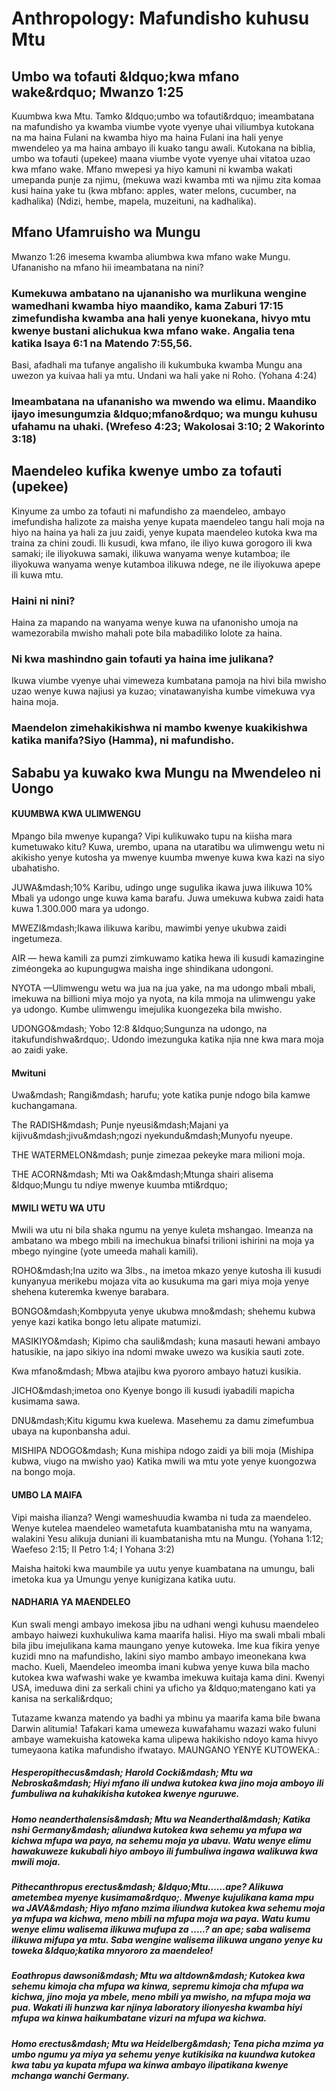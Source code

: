 <h1> Anthropology: Mafundisho kuhusu Mtu</h1>

<h2> Umbo wa tofauti &amp;ldquo;kwa mfano wake&amp;rdquo; Mwanzo 1:25 </h2>
<p> Kuumbwa kwa Mtu. Tamko &amp;ldquo;umbo wa tofauti&amp;rdquo; imeambatana na mafundisho ya kwamba viumbe vyote vyenye uhai viliumbya kutokana na ma haina Fulani na kwamba hiyo ma haina Fulani ina hali yenye mwendeleo ya ma haina ambayo ili kuako tangu awali. Kutokana na biblia, umbo wa tofauti (upekee) maana viumbe vyote vyenye uhai vitatoa uzao kwa mfano wake. Mfano mwepesi ya hiyo kamuni ni kwamba wakati umepanda punje za njimu, (mekuwa wazi kwamba mti wa njimu zita komaa kusi haina yake tu (kwa mbfano: apples, water melons, cucumber, na kadhalika) (Ndizi, hembe, mapela, muzeituni, na kadhalika). </p>
<h2> Mfano Ufamruisho wa Mungu </h2>
<p> Mwanzo 1:26 imesema kwamba aliumbwa kwa mfano wake Mungu. Ufananisho na mfano hii imeambatana na nini? </p>
<h3> Kumekuwa ambatano na ujananisho wa murlikuna wengine wamedhani kwamba hiyo maandiko, kama Zaburi 17:15 zimefundisha kwamba ana hali yenye kuonekana, hivyo mtu kwenye bustani alichukua kwa mfano wake. Angalia tena katika Isaya 6:1 na Matendo 7:55,56. </h3>
<p> Basi, afadhali ma tufanye angalisho ili kukumbuka kwamba Mungu ana uwezon ya kuivaa hali ya mtu. Undani wa hali yake ni Roho. (Yohana 4:24)</p>
<h3> Imeambatana na ufananisho wa mwendo wa elimu. Maandiko ijayo imesungumzia &amp;ldquo;mfano&amp;rdquo; wa mungu kuhusu ufahamu na uhaki. (Wrefeso 4:23; Wakolosai 3:10; 2 Wakorinto 3:18) </h3>

<h2> Maendeleo kufika kwenye umbo za tofauti (upekee) </h2>

<p> Kinyume za umbo za tofauti ni mafundisho za maendeleo, ambayo imefundisha halizote za maisha yenye kupata maendeleo tangu hali moja na hiyo na haina ya hali za juu zaidi, yenye kupata maendeleo kutoka kwa ma traina za chini zoudi. Ili kusudi, kwa mfano, ile iliyo kuwa gorogoro ili kwa samaki; ile iliyokuwa samaki, ilikuwa wanyama wenye kutamboa; ile iliyokuwa wanyama wenye kutamboa ilikuwa ndege, ne ile iliyokuwa apepe ili kuwa mtu. </p>

<h3>Haini ni nini?</h3>
<p> Haina za mapando na wanyama wenye kuwa na ufanonisho umoja na wamezorabila mwisho mahali pote bila mabadiliko lolote za haina. </p>
<h3>Ni kwa mashindno gain tofauti ya haina ime julikana?</h3>
<p>Ikuwa viumbe vyenye uhai vimeweza kumbatana pamoja na hivi bila mwisho uzao wenye kuwa najiusi ya kuzao; vinatawanyisha kumbe vimekuwa vya haina moja. </p>
<h3> <b>Maendelon zimehakikishwa ni mambo kwenye kuakikishwa katika manifa?</b>Siyo (Hamma), ni mafundisho.</h3>

<h2>Sababu ya kuwako kwa Mungu na Mwendeleo ni Uongo</h2>
<h4>KUUMBWA KWA ULIMWENGU</h4>
<p> Mpango bila mwenye kupanga? Vipi kulikuwako tupu na kiisha mara kumetuwako kitu? Kuwa, urembo, upana na utaratibu wa ulimwengu wetu ni akikisho yenye kutosha ya mwenye kuumba mwenye kuwa kwa kazi na siyo ubahatisho. </p>
<p> JUWA&amp;mdash;10% Karibu, udingo unge sugulika ikawa juwa ilikuwa 10% Mbali ya udongo unge kuwa kama barafu. Juwa umekuwa kubwa zaidi hata kuwa 1.300.000 mara ya udongo. </p>
<p> MWEZI&amp;mdash;Ikawa ilikuwa karibu, mawimbi yenye ukubwa zaidi ingetumeza. </p>
<p> AIR &mdash; hewa kamili za pumzi zimkuwamo katika hewa ili kusudi kamazingine ziméongeka ao kupungugwa maisha inge shindikana udongoni. </p>
<p> NYOTA &mdash;Ulimwengu wetu wa jua na jua yake, na ma udongo mbali mbali, imekuwa na billioni miya mojo ya nyota, na kila mmoja na ulimwengu yake ya udongo. Kumbe ulimwengu imejulika kuongezeka bila mwisho. </p>
<p> UDONGO&amp;mdash; Yobo 12:8 &amp;ldquo;Sungunza na udongo, na itakufundishwa&amp;rdquo;. Udondo imezunguka katika njia nne kwa mara moja ao zaidi yake. </p>
<h4> Mwituni </h4>
<p> Uwa&amp;mdash; Rangi&amp;mdash; harufu; yote katika punje ndogo bila kamwe kuchangamana. </p>
<p> The RADISH&amp;mdash; Punje nyeusi&amp;mdash;Majani ya kijivu&amp;mdash;jivu&amp;mdash;ngozi nyekundu&amp;mdash;Munyofu nyeupe. </p>
<p> THE WATERMELON&amp;mdash; punje zimezaa pekeyke mara milioni moja. </p>
<p> THE ACORN&amp;mdash; Mti wa Oak&amp;mdash;Mtunga shairi alisema &amp;ldquo;Mungu tu ndiye mwenye kuumba mti&amp;rdquo; </p>

<h4> MWILI WETU WA UTU </h4>
<p> Mwili wa utu ni bila shaka ngumu na yenye kuleta mshangao. Imeanza na ambatano wa mbego mbili na imechukua binafsi trilioni ishirini na moja ya mbego nyingine (yote umeeda mahali kamili). </p>
<p> ROHO&amp;mdash;Ina uzito wa 3lbs., na imetoa mkazo yenye kutosha ili kusudi kunyanyua merikebu mojaza vita ao kusukuma ma gari miya moja yenye shehena kuteremka kwenye barabara. </p>
<p> BONGO&amp;mdash;Kombpyuta yenye ukubwa mno&amp;mdash; shehemu kubwa yenye kazi katika bongo letu alipate matumizi. </p>
<p> MASIKIYO&amp;mdash; Kipimo cha sauli&amp;mdash; kuna masauti hewani ambayo hatusikie, na japo sikiyo ina ndomi mwake uwezo wa kusikia sauti zote. </p>
<p> Kwa mfano&amp;mdash; Mbwa atajibu kwa pyororo ambayo hatuzi kusikia. </p>
<p> JICHO&amp;mdash;imetoa ono Kyenye bongo ili kusudi iyabadili mapicha kusimama sawa. </p>
<p> DNU&amp;mdash;Kitu kigumu kwa kuelewa. Masehemu za damu zimefumbua ubaya na kuponbansha adui. </p>
<p> MISHIPA NDOGO&amp;mdash; Kuna mishipa ndogo zaidi ya bili moja (Mishipa kubwa, viugo na mwisho yao) Katika mwili wa mtu yote yenye kuongozwa na bongo moja. </p>

<h4> UMBO LA MAIFA </h4>
<p> Vipi maisha ilianza? Wengi wameshuudia kwamba ni tuda za maendeleo. Wenye kutelea maendeleo wametafuta kuambatanisha mtu na wanyama, walakini Yesu alikuja duniani ili kuambatanisha mtu na Mungu. (Yohana 1:12; Waefeso 2:15; II Petro 1:4; I Yohana 3:2) </p>
<p> Maisha haitoki kwa maumbile ya uutu yenye kuambatana na umungu, bali imetoka kua ya Umungu yenye kunigizana katika uutu. </p>
<h4> NADHARIA YA MAENDELEO </h4>
<p> Kun swali mengi ambayo imekosa jibu na udhani wengi kuhusu maendeleo ambayo haiwezi kuxhukuliwa kama maarifa halisi. Hiyo ma swali mbali mbali bila jibu imejulikana kama maungano yenye kutoweka. Ime kua fikira yenye kuzidi mno na mafundisho, lakini siyo mambo ambayo imeonekana kwa macho. Kueli, Maendeleo imeomba imani kubwa yenye kuwa bila macho kutokea kwa wafwashi wake ye kwamba imekuwa kuitaja kama dini. Kwenyi USA, imeduwa dini za serkali chini ya uficho ya &amp;ldquo;matengano kati ya kanisa na serkali&amp;rdquo; </p>
<p> Tutazame kwanza matendo ya badhi ya mbinu ya maarifa kama bile bwana Darwin alitumia! Tafakari kama umeweza kuwafahamu wazazi wako fuluni ambaye wamekuisha katoweka kama ulipewa hakikisho ndoyo kama hivyo tumeyaona katika mafundisho ifwatayo. MAUNGANO YENYE KUTOWEKA.: </p>
<h5> <i>Hesperopithecus</i>&amp;mdash; Harold Cocki&amp;mdash; Mtu wa Nebroska&amp;mdash; Hiyi mfano ili undwa kutokea kwa jino moja amboyo ili fumbuliwa na kuhakikisha kutokea kwenye nguruwe.</h5>
<h5> <i>Homo neanderthalensis</i>&amp;mdash; Mtu wa Neanderthal&amp;mdash; Katika nshi Germany&amp;mdash; aliundwa kutokea kwa sehemu ya mfupa wa kichwa mfupa wa paya, na sehemu moja ya ubavu. Watu wenye elimu hawakuweze kukubali hiyo amboyo ili fumbuliwa ingawa walikuwa kwa mwili moja.</h5>
<h5> <i>Pithecanthropus erectus</i>&amp;mdash; &amp;ldquo;Mtu&hellip;&hellip;ape? Alikuwa ametembea myenye kusimama&amp;rdquo;. Mwenye kujulikana kama mpu wa JAVA&amp;mdash; Hiyo mfano mzima iliundwa kutokea kwa sehemu moja ya mfupa wa kichwa, meno mbili na mfupa moja wa paya. Watu kumu wenye elimu walisema ilikuwa mufupa za &hellip;..? an ape; saba walisema ilikuwa mifupa ya mtu. Saba wengine walisema ilikuwa ungano yenye ku toweka &amp;ldquo;katika mnyororo za maendeleo!</h5>
<h5> <i>Eoathropus dawsoni</i>&amp;mdash; Mtu wa altdown&amp;mdash; Kutokea kwa sehemu kimoja cha mfupa wa kinwa, sepremu kimoja cha mfupa wa kichwa, jino moja ya mbele, meno mbili ya mwisho, na mfupa moja wa pua. Wakati ili hunzwa kar njinya laboratory ilionyesha kwamba hiyi mfupa wa kinwa haikumbatane vizuri na mfupa wa kichwa.</h5>
<h5> <i>Homo erectus</i>&amp;mdash; Mtu wa Heidelberg&amp;mdash; Tena picha mzima ya umbo ngumu ya miya ya sehemu yenye kutikisika na kuundwa kutokea kwa tabu ya kupata mfupa wa kinwa ambayo ilipatikana kwenye mchanga wanchi Germany.</h5>
